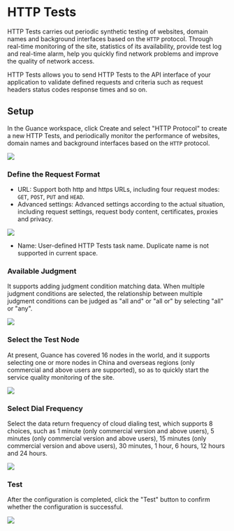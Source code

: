 # HTTP Tests


HTTP Tests carries out periodic synthetic testing of websites, domain names and background interfaces based on the `HTTP` protocol. Through real-time monitoring of the site, statistics of its availability, provide test log and real-time alarm, help you quickly find network problems and improve the quality of network access.

HTTP Tests allows you to send HTTP Tests to the API interface of your application to validate defined requests and criteria such as request headers status codes response times and so on.

## Setup

In the Guance workspace, click Create and select "HTTP Protocol" to create a new HTTP Tests, and periodically monitor the performance of websites, domain names and background interfaces based on the `HTTP` protocol.

![](../img/4.dailtesting_http_1.png)

### Define the Request Format

- URL: Support both http and https URLs, including four request modes: `GET`, `POST`, `PUT` and `HEAD`.
- Advanced settings: Advanced settings according to the actual situation, including request settings, request body content, certificates, proxies and privacy.

![](../img/4.dailtesting_http_2.png)

- Name: User-defined HTTP Tests task name. Duplicate name is not supported in current space.

### Available Judgment

It supports adding judgment condition matching data. When multiple judgment conditions are selected, the relationship between multiple judgment conditions can be judged as "all and" or "all or" by selecting "all" or "any".

![](../img/4.dailtesting_http_3.png)

### Select the Test Node

At present, Guance has covered 16 nodes in the world, and it supports selecting one or more nodes in China and overseas regions (only commercial and above users are supported), so as to quickly start the service quality monitoring of the site.

![](../img/4.dailtesting_http_4.png)

### Select Dial Frequency

Select the data return frequency of cloud dialing test, which supports 8 choices, such as 1 minute (only commercial version and above users), 5 minutes (only commercial version and above users), 15 minutes (only commercial version and above users), 30 minutes, 1 hour, 6 hours, 12 hours and 24 hours.

![](../img/4.dailtesting_http_5.png)

### Test

After the configuration is completed, click the "Test" button to confirm whether the configuration is successful.

![](../img/4.dailtesting_http_6.png)


